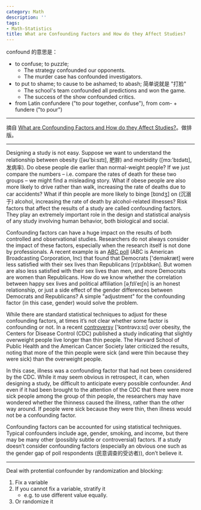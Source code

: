 ```yaml
---
category: Math
description: ''
tags:
- Math-Statistics
title: What are Confounding Factors and How do they Affect Studies?
---
```

  
confound 的意思是：

* to confuse; to puzzle;
	* The strategy confounded our opponents.
	* The murder case has confounded investigators.
* to put to shame; to cause to be ashamed; to abash; 简单说就是 "打脸"
	* The school's team confounded all predictions and won the game.
	* The success of the show confounded critics.
* from Latin confundere ("to pour together, confuse"), from com- + fundere ("to pour")
-----
  
摘自 [What are Confounding Factors and How do they Affect Studies?](http://www.stats.org/faq_factors.htm)。做排版。

-----

Designing a study is not easy. Suppose we want to understand the relationship between obesity ([əʊ'bi:sɪtɪ], 肥胖) and morbidity ([mɔ:'bɪdətɪ], 发病率). Do obese people die earlier than normal-weight people? If we just compare the numbers – i.e. compare the rates of death for these two groups – we might find a misleading story. What if obese people are also more likely to drive rather than walk, increasing the rate of deaths due to car accidents? What if thin people are more likely to binge [bɪndʒ] on (沉溺于) alcohol, increasing the rate of death by alcohol-related illnesses? Risk factors that affect the results of a study are called confounding factors. They play an extremely important role in the design and statistical analysis of any study involving human behavior, both biological and social.

Confounding factors can have a huge impact on the results of both controlled and observational studies. Researchers do not always consider the impact of these factors, especially when the research itself is not done by professionals. A recent example is an [ABC poll](http://abcnews.go.com/Primetime/News/story?id=180291) (ABC is American Broadcasting Corporation, Inc) that found that Democrats ['deməkræt] were less satisfied with their sex lives than Republicans [rɪˈpʌblɪkən]. But women are also less satisfied with their sex lives than men, and more Democrats are women than Republicans. How do we know whether the correlation between happy sex lives and political affiliation [əˌfɪliˈeɪʃn] is an honest relationship, or just a side effect of the gender differences between Democrats and Republicans? A simple "adjustment" for the confounding factor (in this case, gender) would solve the problem.

While there are standard statistical techniques to adjust for these confounding factors, at times it’s not clear whether some factor is confounding or not. In a recent [controversy](http://www.stats.org/stories/will_a_few_extra_pounds_may24_05.htm) ['kɒntrəvɜ:sɪ] over obesity, the Centers for Disease Control (CDC) published a study indicating that slightly overweight people live longer than thin people. The Harvard School of Public Health and the American Cancer Society later criticized the results, noting that more of the thin people were sick (and were thin because they were sick) than the overweight people.

In this case, illness was a confounding factor that had not been considered by the CDC. While it may seem obvious in retrospect, it can, when designing a study, be difficult to anticipate every possible confounder. And even if it had been brought to the attention of the CDC that there were more sick people among the group of thin people, the researchers may have wondered whether the thinness caused the illness, rather than the other way around. If people were sick because they were thin, then illness would not be a confounding factor.

Confounding factors can be accounted for using statistical techniques. Typical confounders include age, gender, smoking, and income, but there may be many other (possibly subtle or controversial) factors. If a study doesn’t consider confounding factors (especially an obvious one such as the gender gap of poll respondents (民意调查的受访者)), don’t believe it.

-----

Deal with protential confounder by randomization and blocking:

1. Fix a variable
2. If you cannot fix a variable, stratify it
	* e.g. to use different value equally.
3. Or randomize it